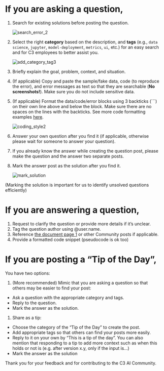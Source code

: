 # If you are asking a question,

1. Search for existing solutions before posting the question.


    ![search_error_2](https://global.discourse-cdn.com/business4/uploads/c3ai/original/2X/7/758613911a436f5bd43f9baa9eacdf9d58b8db0e.gif)


2. Select the right **category** based on the description, and **tags** (e.g., `data science`, `jupyter`, `model-deployment`, `metrics`, `ui`, etc.) for an easy search and for C3 employees to better assist you.


    ![add_category_tag3](https://global.discourse-cdn.com/business4/uploads/c3ai/original/2X/8/8e1f8ad7f5057e0cadd20308c1cbbe9dae7e6853.gif)


3. Briefly explain the goal, problem, context, and situation.

4. (If applicable) Copy and paste the sample/fake data, code (to reproduce the error), and error messages as text so that they are searchable (**No screenshots!**). Make sure you do not include sensitive data.

5. (If applicable) Format the data/code/error blocks using 3 backticks (```) on their own line above and below the block. Make sure there are no spaces on the lines with the backticks.
    See more code formatting examples [here](https://discourse.stonehearth.net/t/discourse-guide-code-formatting/30587).


    ![coding_style2](https://global.discourse-cdn.com/business4/uploads/c3ai/original/2X/7/70945b65d01da6848abf015c6254fdc9c70cee50.gif)


6. Answer your own question after you find it (if applicable, otherwise please wait for someone to answer your question).

7. If you already know the answer while creating the question post, please make the question and the answer two separate posts.

8. Mark the answer post as the solution after you find it.


    ![mark_solution](https://global.discourse-cdn.com/business4/uploads/c3ai/original/2X/4/4607573df77dd14a5cca973a3c0733dd2339cca3.gif)

(Marking the solution is important for us to identify unsolved questions efficiently)

# [](https://community.c3.ai/t/c3-ai-community-best-practices/9472#if-you-are-answering-a-question-2)If you are answering a question,

1. Request to clarify the question or provide more details if it’s unclear.
2. Tag the question author using @user.name.
3. Reference [the document page 1](https://developer.c3.ai/documentation) or other Community posts if applicable.
4. Provide a formatted code snippet (pseudocode is ok too)

# [](https://community.c3.ai/t/c3-ai-community-best-practices/9472#if-you-are-posting-a-tip-of-the-day-3)If you are posting a “Tip of the Day”,

You have two options:

1. (More recommended) Mimic that you are asking a question so that others may be easier to find your post:

- Ask a question with the appropriate category and tags.
- Reply to the question.
- Mark the answer as the solution.

1. Share as a tip:

- Choose the category of the “Tip of the Day” to create the post.
- Add appropriate tags so that others can find your posts more easily.
- Reply to it on your own by “This is a tip of the day”. You can also mention that responding to a tip to add more context such as when this holds or not is (e.g. after version x.y, only if the input is…)
- Mark the answer as the solution

Thank you for your feedback and for contributing to the C3 AI Community.
